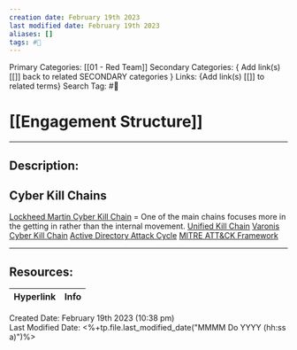 ```yaml
---
creation date: February 19th 2023
last modified date: February 19th 2023
aliases: []
tags: #📕
---
```


Primary Categories: [[01 - Red Team]]
Secondary Categories:  { Add link(s) [[]] back to related SECONDARY categories }
Links: {Add link(s) [[]] to related terms}
Search Tag: #📕  

# [[Engagement Structure]]  
___

## Description:  


## Cyber Kill Chains
[Lockheed Martin Cyber Kill Chain](https://www.lockheedmartin.com/en-us/capabilities/cyber/cyber-kill-chain.html) = One of the main chains focuses more in the getting in rather than the internal movement.
[Unified Kill Chain](https://unifiedkillchain.com/)
[Varonis Cyber Kill Chain](https://www.varonis.com/blog/cyber-kill-chain/)
[Active Directory Attack Cycle](https://github.com/infosecn1nja/AD-Attack-Defense)
[MITRE ATT&CK Framework](https://attack.mitre.org/)




___

## Resources:

| Hyperlink | Info |
| --------- | ---- |


Created Date: February 19th 2023 (10:38 pm)  
Last Modified Date: <%+tp.file.last_modified_date("MMMM Do YYYY (hh:ss a)")%>

